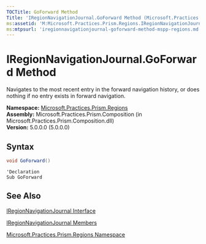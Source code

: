 ```yaml
---
TOCTitle: GoForward Method
Title: 'IRegionNavigationJournal.GoForward Method (Microsoft.Practices.Prism.Regions)'
ms:assetid: 'M:Microsoft.Practices.Prism.Regions.IRegionNavigationJournal.GoForward'
ms:mtpsurl: 'iregionnavigationjournal-goforward-method-mspp-regions.md'
---
```


# IRegionNavigationJournal.GoForward Method

Navigates to the most recent entry in the forward navigation history, or does nothing if no entry exists in forward navigation.

**Namespace:** [Microsoft.Practices.Prism.Regions](/patterns-practices/reference/mspp-regions-namespace)  
**Assembly:** Microsoft.Practices.Prism.Composition (in Microsoft.Practices.Prism.Composition.dll)  
**Version:** 5.0.0.0 (5.0.0.0)

## Syntax

```C#
void GoForward()
````

```VB
'Declaration
Sub GoForward
```

##  See Also

[IRegionNavigationJournal Interface](/patterns-practices/reference/iregionnavigationjournal-interface-mspp-regions)

[IRegionNavigationJournal Members](/patterns-practices/reference/iregionnavigationjournal-members-mspp-regions)

[Microsoft.Practices.Prism.Regions Namespace](/patterns-practices/reference/mspp-regions-namespace)
